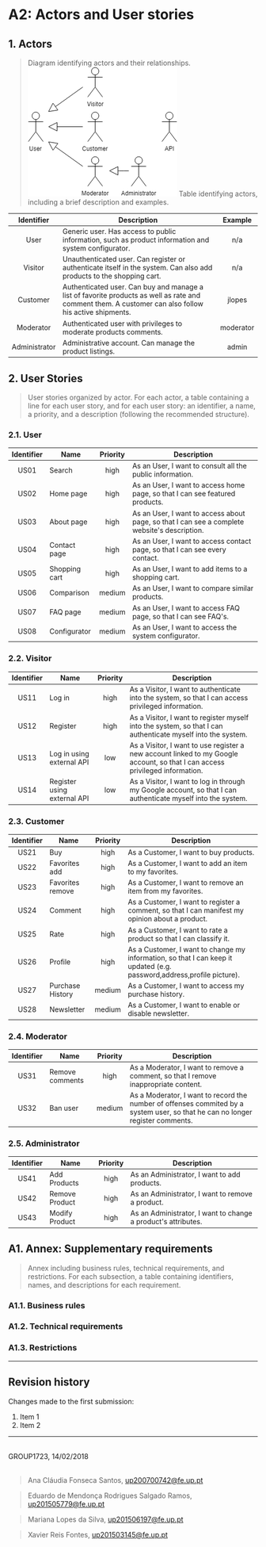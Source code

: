 # A2: Actors and User stories
 
## 1. Actors
 
> Diagram identifying actors and their relationships.
![Diagram](./A2.png)
> Table identifying actors, including a brief description and examples.

| Identifier |Description |Example|
|:----------:|------------|:-----:|
| User|Generic user. Has access to public information, such as product information and system configurator.|n/a|
| Visitor |Unauthenticated user. Can register or authenticate itself in the system. Can also add products to the shopping cart.|n/a|
| Customer	|Authenticated user. Can buy and manage a list of favorite products as well as rate and comment them. A customer can also follow his active shipments.|jlopes|
| Moderator	|Authenticated user with privileges to moderate products comments.|moderator|
| Administrator	|Administrative account. Can manage the product listings.|admin|

 
## 2. User Stories
 
> User stories organized by actor.
> For each actor, a table containing a line for each user story, and for each user story: an identifier, a name, a priority, and a description (following the recommended structure).

### 2.1. User
|Identifier	|Name	|Priority	|Description|
|:---------:|-----|:-------:|-----------|
|US01|Search|high|As an User, I want to consult all the public information.|
|US02|Home page|high|	As an User, I want to access home page, so that I can see featured products.|
|US03|About page|high|	As an User, I want to access about page, so that I can see a complete website's description.|
|US04|Contact page|high|	As an User, I want to access contact page, so that I can see every contact.|
|US05|Shopping cart|high|	As an User, I want to add items to a shopping cart.|
|US06|Comparison|	medium	|As an User, I want to compare similar products.|
|US07|FAQ page|medium|	As an User, I want to access FAQ page, so that I can see FAQ's.|
|US08|Configurator|medium|	As an User, I want to access the system configurator.|

### 2.2. Visitor
|Identifier	|Name	|Priority	|Description|
|:---------:|-----|:-------:|-----------|
|US11|Log in	|high|	As a Visitor, I want to authenticate into the system, so that I can access privileged information.|
|US12|Register |high|	As a Visitor, I want to register myself into the system, so that I can authenticate myself into the system.|
|US13|Log in using external API|low|	As a Visitor, I want to use register a new account linked to my Google account, so that I can access privileged information.|
|US14|Register using external API|low|	As a Visitor, I want to log in through my Google account, so that I can authenticate myself into the system.|

### 2.3. Customer
|Identifier	|Name	|Priority	|Description|
|:---------:|-----|:-------:|-----------|
|US21|Buy|high|	As a Customer, I want to buy products.|
|US22|Favorites add|high|	As a Customer, I want to add an item to my favorites.|
|US23|Favorites remove|high|	As a Customer, I want to remove an item from my favorites.|
|US24|Comment|high|	As a Customer, I want to register a comment, so that I can manifest my opinion about a product.|
|US25|Rate|high|	As a Customer, I want to rate a product so that I can classify it.|
|US26|Profile|high|As a Customer, I want to change my information, so that I can keep it updated (e.g. password,address,profile picture).|
|US27|Purchase History|medium|	As a Customer, I want to access my purchase history.|
|US28|Newsletter|medium|	As a Customer, I want to enable or disable newsletter.|
 
### 2.4. Moderator
|Identifier	|Name	|Priority	|Description|
|:---------:|-----|:-------:|-----------|
|US31|Remove comments|high|	As a Moderator, I want to remove a comment, so that I remove inappropriate content.|
|US32|Ban user|medium|	As a Moderator, I want to record the number of offenses commited by a system user, so that he can no longer register comments.|

### 2.5. Administrator
|Identifier	|Name	|Priority	|Description|
|:---------:|-----|:-------:|-----------|
|US41|Add Products|high|As an Administrator, I want to add products.|
|US42|Remove Product|high|As an Administrator, I want to remove a product.|
|US43|Modify Product|high|As an Administrator, I want to change a product's attributes.|

## A1. Annex: Supplementary requirements
 
> Annex including business rules, technical requirements, and restrictions.
> For each subsection, a table containing identifiers, names, and descriptions for each requirement.
 
### A1.1. Business rules
 
### A1.2. Technical requirements
 
### A1.3. Restrictions
 
***
 
## Revision history
 
Changes made to the first submission:
1. Item 1
1. Item 2
 
***
 
<br>
GROUP1723, 14/02/2018
<br>
<br>

> Ana Cláudia Fonseca Santos, up200700742@fe.up.pt

> Eduardo de Mendonça Rodrigues Salgado Ramos, up201505779@fe.up.pt

> Mariana Lopes da Silva, up201506197@fe.up.pt

> Xavier Reis Fontes, up201503145@fe.up.pt
